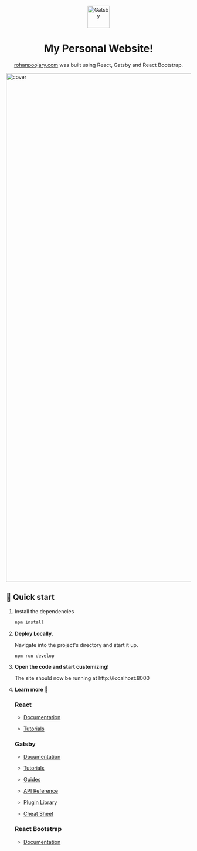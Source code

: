 <p align="center">
  <a href="https://www.gatsbyjs.com/?utm_source=starter&utm_medium=readme&utm_campaign=minimal-starter">
    <img alt="Gatsby" src="https://user-images.githubusercontent.com/47334631/128605379-d686b983-4947-4c7f-9f23-82bba3219ec8.png" width="60" />
  </a>
</p>
<h1 align="center">
  My Personal Website!
</h1>
<p align="center">
  <a href="https://www.rohanpoojary.com" target="_blank" rel="noopener noreferrer">rohanpoojary.com</a> was built using React, Gatsby and React Bootstrap.
</p>

<img width="1384" alt="cover" src="https://user-images.githubusercontent.com/47334631/128605292-ba9614bb-654d-4dfa-bafd-de4d29046f73.png">

## 🚀 Quick start

1. Install the dependencies

   ```sh
   npm install
   ```

1. **Deploy Locally.**

    Navigate into the project's directory and start it up.

    ```shell
    npm run develop
    ```

3.  **Open the code and start customizing!**

    The site should now be running at http://localhost:8000

4.  **Learn more** :open_book:

    ### React
    - [Documentation](https://reactjs.org/docs/getting-started.html) 
    
    - [Tutorials](https://reactjs.org/tutorial/tutorial.html)

    ### Gatsby

    - [Documentation](https://www.gatsbyjs.com/docs/?utm_source=starter&utm_medium=readme&utm_campaign=minimal-starter)

    - [Tutorials](https://www.gatsbyjs.com/tutorial/?utm_source=starter&utm_medium=readme&utm_campaign=minimal-starter)

    - [Guides](https://www.gatsbyjs.com/tutorial/?utm_source=starter&utm_medium=readme&utm_campaign=minimal-starter)

    - [API Reference](https://www.gatsbyjs.com/docs/api-reference/?utm_source=starter&utm_medium=readme&utm_campaign=minimal-starter)

    - [Plugin Library](https://www.gatsbyjs.com/plugins?utm_source=starter&utm_medium=readme&utm_campaign=minimal-starter)

    - [Cheat Sheet](https://www.gatsbyjs.com/docs/cheat-sheet/?utm_source=starter&utm_medium=readme&utm_campaign=minimal-starter)

    ### React Bootstrap
    - [Documentation](https://react-bootstrap.github.io/)
